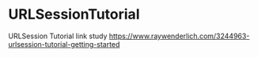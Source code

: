 # URLSessionTutorial
URLSession Tutorial
link study
https://www.raywenderlich.com/3244963-urlsession-tutorial-getting-started
